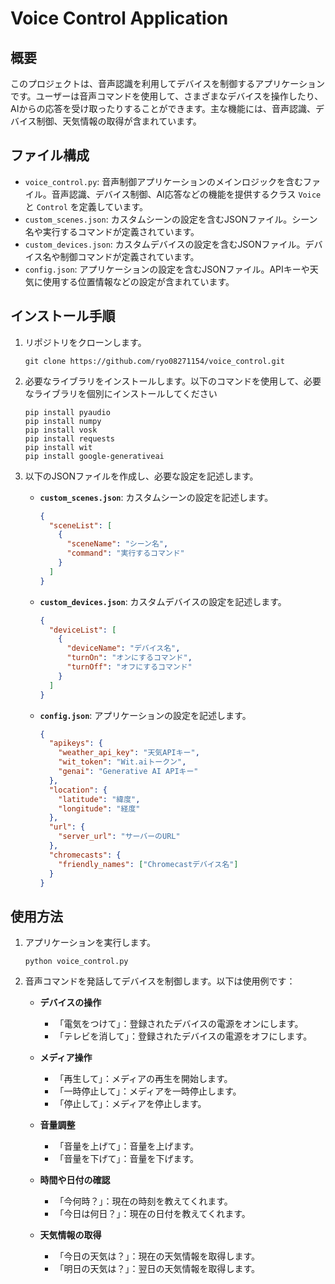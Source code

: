 # Voice Control Application

## 概要
このプロジェクトは、音声認識を利用してデバイスを制御するアプリケーションです。ユーザーは音声コマンドを使用して、さまざまなデバイスを操作したり、AIからの応答を受け取ったりすることができます。主な機能には、音声認識、デバイス制御、天気情報の取得が含まれています。

## ファイル構成
- `voice_control.py`: 音声制御アプリケーションのメインロジックを含むファイル。音声認識、デバイス制御、AI応答などの機能を提供するクラス `Voice` と `Control` を定義しています。
- `custom_scenes.json`: カスタムシーンの設定を含むJSONファイル。シーン名や実行するコマンドが定義されています。
- `custom_devices.json`: カスタムデバイスの設定を含むJSONファイル。デバイス名や制御コマンドが定義されています。
- `config.json`: アプリケーションの設定を含むJSONファイル。APIキーや天気に使用する位置情報などの設定が含まれています。

## インストール手順
1. リポジトリをクローンします。
   ```
   git clone https://github.com/ryo08271154/voice_control.git
   ```

2. 必要なライブラリをインストールします。以下のコマンドを使用して、必要なライブラリを個別にインストールしてください
   ```
   pip install pyaudio
   pip install numpy
   pip install vosk
   pip install requests
   pip install wit
   pip install google-generativeai
   ```

3. 以下のJSONファイルを作成し、必要な設定を記述します。

   - **`custom_scenes.json`**: カスタムシーンの設定を記述します。
     ```json
     {
       "sceneList": [
         {
           "sceneName": "シーン名",
           "command": "実行するコマンド"
         }
       ]
     }
     ```

   - **`custom_devices.json`**: カスタムデバイスの設定を記述します。
     ```json
     {
       "deviceList": [
         {
           "deviceName": "デバイス名",
           "turnOn": "オンにするコマンド",
           "turnOff": "オフにするコマンド"
         }
       ]
     }
     ```

   - **`config.json`**: アプリケーションの設定を記述します。
     ```json
     {
       "apikeys": {
         "weather_api_key": "天気APIキー",
         "wit_token": "Wit.aiトークン",
         "genai": "Generative AI APIキー"
       },
       "location": {
         "latitude": "緯度",
         "longitude": "経度"
       },
       "url": {
         "server_url": "サーバーのURL"
       },
       "chromecasts": {
         "friendly_names": ["Chromecastデバイス名"]
       }
     }
     ```

## 使用方法
1. アプリケーションを実行します。
   ```
   python voice_control.py
   ```

2. 音声コマンドを発話してデバイスを制御します。以下は使用例です：

   - **デバイスの操作**
     - 「電気をつけて」：登録されたデバイスの電源をオンにします。
     - 「テレビを消して」：登録されたデバイスの電源をオフにします。

   - **メディア操作**
     - 「再生して」：メディアの再生を開始します。
     - 「一時停止して」：メディアを一時停止します。
     - 「停止して」：メディアを停止します。

   - **音量調整**
     - 「音量を上げて」：音量を上げます。
     - 「音量を下げて」：音量を下げます。

   - **時間や日付の確認**
     - 「今何時？」：現在の時刻を教えてくれます。
     - 「今日は何日？」：現在の日付を教えてくれます。

   - **天気情報の取得**
     - 「今日の天気は？」：現在の天気情報を取得します。
     - 「明日の天気は？」：翌日の天気情報を取得します。
